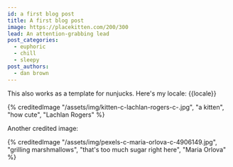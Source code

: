 ```yaml
---
id: a first blog post
title: A first blog post
image: https://placekitten.com/200/300
lead: An attention-grabbing lead
post_categories:
  - euphoric
  - chill
  - sleepy
post_authors:
  - dan brown
---
```

This also works as a template for nunjucks. Here's my locale: {{locale}}<br>

{% creditedImage "/assets/img/kitten-c-lachlan-rogers-c-.jpg", "a kitten", "how cute", "Lachlan Rogers" %}

Another credited image:

{% creditedImage "/assets/img/pexels-c-maria-orlova-c-4906149.jpg", "grilling marshmallows", "that's too much sugar right here", "Maria Orlova" %}
